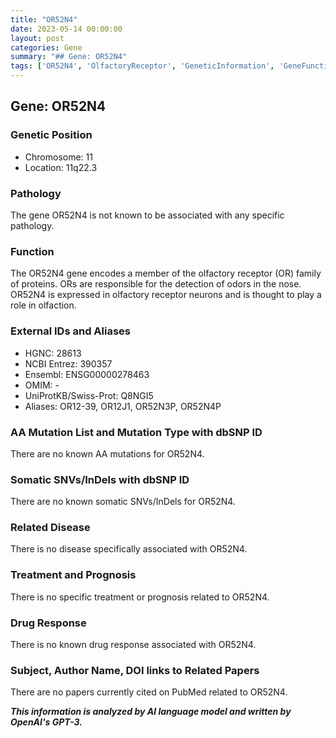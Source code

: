 ```yaml
---
title: "OR52N4"
date: 2023-05-14 00:00:00
layout: post
categories: Gene
summary: "## Gene: OR52N4"
tags: ['OR52N4', 'OlfactoryReceptor', 'GeneticInformation', 'GeneFunction', 'SNVs', 'InDels', 'DrugResponse', 'RelatedDisease']
---
```


## Gene: OR52N4

### Genetic Position
- Chromosome: 11
- Location: 11q22.3

### Pathology
The gene OR52N4 is not known to be associated with any specific pathology.

### Function
The OR52N4 gene encodes a member of the olfactory receptor (OR) family of proteins. ORs are responsible for the detection of odors in the nose. OR52N4 is expressed in olfactory receptor neurons and is thought to play a role in olfaction.

### External IDs and Aliases
- HGNC: 28613
- NCBI Entrez: 390357
- Ensembl: ENSG00000278463
- OMIM: -
- UniProtKB/Swiss-Prot: Q8NGI5
- Aliases: OR12-39, OR12J1, OR52N3P, OR52N4P

### AA Mutation List and Mutation Type with dbSNP ID
There are no known AA mutations for OR52N4.

### Somatic SNVs/InDels with dbSNP ID
There are no known somatic SNVs/InDels for OR52N4.

### Related Disease
There is no disease specifically associated with OR52N4.

### Treatment and Prognosis
There is no specific treatment or prognosis related to OR52N4.

### Drug Response
There is no known drug response associated with OR52N4.

### Subject, Author Name, DOI links to Related Papers
There are no papers currently cited on PubMed related to OR52N4.

**_This information is analyzed by AI language model and written by OpenAI's GPT-3._**